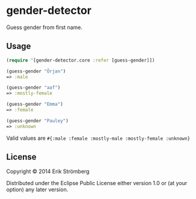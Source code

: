 # gender-detector

Guess gender from first name.

## Usage

```clojure
(require '[gender-detector.core :refer [guess-gender]])

(guess-gender "Örjan")
=> :male

(guess-gender "aaf")
=> :mostly-female

(guess-gender "Emma")
=> :female

(guess-gender "Pauley")
=> :unknown
```

Valid values are `#{:male :female :mostly-male :mostly-female :unknown}`

## License

Copyright © 2014 Erik Strömberg

Distributed under the Eclipse Public License either version 1.0 or (at
your option) any later version.
